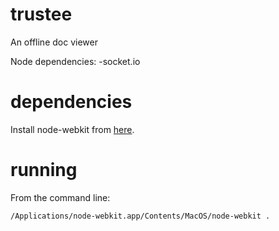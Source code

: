 trustee
=======

An offline doc viewer

Node dependencies:
-socket.io

dependencies
============

Install node-webkit from [here](https://github.com/rogerwang/node-webkit).

running
=======

From the command line:

    /Applications/node-webkit.app/Contents/MacOS/node-webkit .

